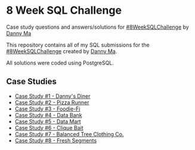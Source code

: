 # 8 Week SQL Challenge
Case study questions and answers/solutions for [#8WeekSQLChallenge](https://8weeksqlchallenge.com/ "8 Week SQL Challenge") by [Danny Ma](https://www.datawithdanny.com/ "Data With Danny")

This repository contains all of my SQL submissions for the [#8WeekSQLChallenge](https://8weeksqlchallenge.com/ "8 Week SQL Challenge") created by [Danny Ma](https://www.datawithdanny.com/ "Data With Danny").

All solutions were coded using PostgreSQL.

## Case Studies
* [Case Study #1 - Danny's Diner](https://github.com/KBryt/8-Week-SQL-Challenge/tree/main/Case%20Study%201%20-%20Danny's%20Diner)
* [Case Study #2 - Pizza Runner](https://github.com/KBryt/8-Week-SQL-Challenge/tree/main/Case%20Study%202%20-%20Pizza%20Runner "Pizza Runner")
* [Case Study #3 - Foodie-Fi](https://github.com/KBryt/8-Week-SQL-Challenge/tree/main/Case%20Study%203%20-%20Foodie-Fi "Foodie-Fi")
* [Case Study #4 - Data Bank](https://github.com/KBryt/8-Week-SQL-Challenge/tree/main/Case%20Study%204%20-%20Data%20Bank "Data Bank")
* [Case Study #5 - Data Mart](https://github.com/KBryt/8-Week-SQL-Challenge/tree/main/Case%20Study%205%20-%20Data%20Mart "Data Mart")
* [Case Study #6 - Clique Bait](https://github.com/KBryt/8-Week-SQL-Challenge/tree/main/Case%20Study%206%20-%20Clique%20Bait "Clique Bait")
* [Case Study #7 - Balanced Tree Clothing Co.](https://github.com/KBryt/8-Week-SQL-Challenge/tree/main/Case%20Study%207%20-%20Balanced%20Tree "Balanced Tree Clothing Co.")
* [Case Study #8 - Fresh Segments](https://github.com/KBryt/8-Week-SQL-Challenge/tree/main/Case%20Study%208%20-%20Fresh%20Segments "Fresh Segments")

